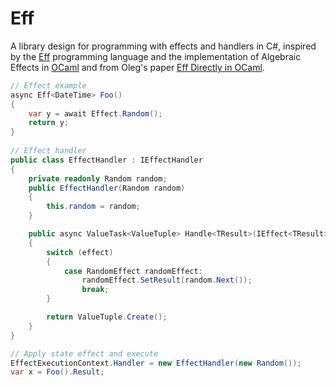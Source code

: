 # Eff
A library design for programming with effects and handlers in C#, inspired by the [Eff] programming language and the implementation of Algebraic Effects in [OCaml] and from Oleg's paper [Eff Directly in OCaml].

``` csharp
// Effect example
async Eff<DateTime> Foo()
{
    var y = await Effect.Random();
    return y;
}
    
// Effect handler
public class EffectHandler : IEffectHandler
{
    private readonly Random random;
    public EffectHandler(Random random)
    {
        this.random = random;
    }

    public async ValueTask<ValueTuple> Handle<TResult>(IEffect<TResult> effect)
    {
        switch (effect)
        {
            case RandomEffect randomEffect:
                randomEffect.SetResult(random.Next());
                break;
        }

        return ValueTuple.Create();
    }
}

// Apply state effect and execute
EffectExecutionContext.Handler = new EffectHandler(new Random());
var x = Foo().Result;
```


[Eff]: http://math.andrej.com/wp-content/uploads/2012/03/eff.pdf
[OCaml]: http://www.lpw25.net/ocaml2015-abs2.pdf
[Eff Directly in OCaml]: http://kcsrk.info/papers/eff_ocaml_ml16.pdf
